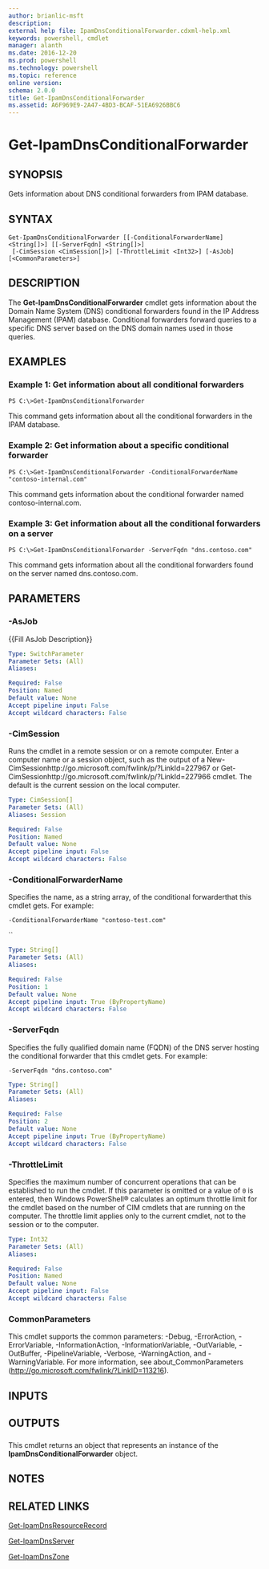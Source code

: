 ```yaml
---
author: brianlic-msft
description: 
external help file: IpamDnsConditionalForwarder.cdxml-help.xml
keywords: powershell, cmdlet
manager: alanth
ms.date: 2016-12-20
ms.prod: powershell
ms.technology: powershell
ms.topic: reference
online version: 
schema: 2.0.0
title: Get-IpamDnsConditionalForwarder
ms.assetid: A6F969E9-2A47-4BD3-BCAF-51EA6926BBC6
---
```


# Get-IpamDnsConditionalForwarder

## SYNOPSIS
Gets information about DNS conditional forwarders from IPAM database.

## SYNTAX

```
Get-IpamDnsConditionalForwarder [[-ConditionalForwarderName] <String[]>] [[-ServerFqdn] <String[]>]
 [-CimSession <CimSession[]>] [-ThrottleLimit <Int32>] [-AsJob] [<CommonParameters>]
```

## DESCRIPTION
The **Get-IpamDnsConditionalForwarder** cmdlet gets information about the Domain Name System (DNS) conditional forwarders found in the IP Address Management (IPAM) database.
Conditional forwarders forward queries to a specific DNS server based on the DNS domain names used in those queries.

## EXAMPLES

### Example 1: Get information about all conditional forwarders
```
PS C:\>Get-IpamDnsConditionalForwarder
```

This command gets information about all the conditional forwarders in the IPAM database.

### Example 2: Get information about a specific conditional forwarder
```
PS C:\>Get-IpamDnsConditionalForwarder -ConditionalForwarderName "contoso-internal.com"
```

This command gets information about the conditional forwarder named contoso-internal.com.

### Example 3: Get information about all the conditional forwarders on a server
```
PS C:\>Get-IpamDnsConditionalForwarder -ServerFqdn "dns.contoso.com"
```

This command gets information about all the conditional forwarders found on the server named dns.contoso.com.

## PARAMETERS

### -AsJob
{{Fill AsJob Description}}

```yaml
Type: SwitchParameter
Parameter Sets: (All)
Aliases: 

Required: False
Position: Named
Default value: None
Accept pipeline input: False
Accept wildcard characters: False
```

### -CimSession
Runs the cmdlet in a remote session or on a remote computer.
Enter a computer name or a session object, such as the output of a New-CimSessionhttp://go.microsoft.com/fwlink/p/?LinkId=227967 or Get-CimSessionhttp://go.microsoft.com/fwlink/p/?LinkId=227966 cmdlet.
The default is the current session on the local computer.

```yaml
Type: CimSession[]
Parameter Sets: (All)
Aliases: Session

Required: False
Position: Named
Default value: None
Accept pipeline input: False
Accept wildcard characters: False
```

### -ConditionalForwarderName
Specifies the name, as a string array, of the conditional forwarderthat this cmdlet gets.
For example:

`-ConditionalForwarderName "contoso-test.com"`

``

```yaml
Type: String[]
Parameter Sets: (All)
Aliases: 

Required: False
Position: 1
Default value: None
Accept pipeline input: True (ByPropertyName)
Accept wildcard characters: False
```

### -ServerFqdn
Specifies the fully qualified domain name (FQDN) of the DNS server hosting the conditional forwarder that this cmdlet gets.
For example:

`-ServerFqdn "dns.contoso.com"`

```yaml
Type: String[]
Parameter Sets: (All)
Aliases: 

Required: False
Position: 2
Default value: None
Accept pipeline input: True (ByPropertyName)
Accept wildcard characters: False
```

### -ThrottleLimit
Specifies the maximum number of concurrent operations that can be established to run the cmdlet.
If this parameter is omitted or a value of `0` is entered, then Windows PowerShell® calculates an optimum throttle limit for the cmdlet based on the number of CIM cmdlets that are running on the computer.
The throttle limit applies only to the current cmdlet, not to the session or to the computer.

```yaml
Type: Int32
Parameter Sets: (All)
Aliases: 

Required: False
Position: Named
Default value: None
Accept pipeline input: False
Accept wildcard characters: False
```

### CommonParameters
This cmdlet supports the common parameters: -Debug, -ErrorAction, -ErrorVariable, -InformationAction, -InformationVariable, -OutVariable, -OutBuffer, -PipelineVariable, -Verbose, -WarningAction, and -WarningVariable. For more information, see about_CommonParameters (http://go.microsoft.com/fwlink/?LinkID=113216).

## INPUTS

## OUTPUTS

###  
This cmdlet returns an object that represents an instance of the **IpamDnsConditionalForwarder** object.

## NOTES

## RELATED LINKS

[Get-IpamDnsResourceRecord](./Get-IpamDnsResourceRecord.md)

[Get-IpamDnsServer](./Get-IpamDnsServer.md)

[Get-IpamDnsZone](./Get-IpamDnsZone.md)

